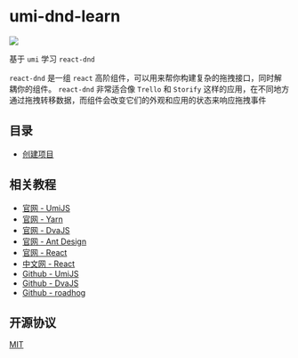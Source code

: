 # umi-dnd-learn

[![](https://img.shields.io/badge/umi-^2.4.2-blue.svg?style=flat-square)](https://github.com/umijs/umi/)

基于 `umi` 学习 `react-dnd`

`react-dnd` 是一组 `react` 高阶组件，可以用来帮你构建复杂的拖拽接口，同时解耦你的组件。 `react-dnd` 非常适合像 `Trello` 和 `Storify` 这样的应用，在不同地方通过拖拽转移数据，而组件会改变它们的外观和应用的状态来响应拖拽事件 

## 目录

- [创建项目](./docs/创建项目.md)

## 相关教程

- [官网 - UmiJS](https://umijs.org/)
- [官网 - Yarn](https://yarnpkg.com/zh-Hans/)
- [官网 - DvaJS](https://dvajs.com/)
- [官网 - Ant Design](https://ant.design/index-cn/)
- [官网 - React](https://reactjs.org/)
- [中文网 - React](https://doc.react-china.org/)
- [Github - UmiJS](https://github.com/umijs/umi/)
- [Github - DvaJS](https://github.com/dvajs/dva/)
- [Github - roadhog](https://github.com/sorrycc/roadhog/)

## 开源协议

[MIT](https://tldrlegal.com/license/mit-license)
